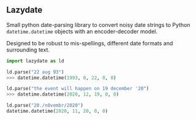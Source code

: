 ## Lazydate

Small python date-parsing library to convert noisy date strings to Python `datetime.datetime` objects with an encoder-decoder model.

Designed to be robust to mis-spellings, different date formats and surrounding text.


```python
import lazydate as ld

ld.parse("22 aug 93")
>>> datetime.datetime(1993, 8, 22, 0, 0)

ld.parse("the event will happen on 19 december '20")
>>> datetime.datetime(2020, 12, 19, 0, 0)

ld.parse("20./n0vembr/2020")
datetime.datetime(2020, 11, 20, 0, 0)
```

